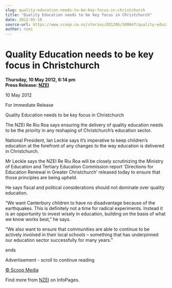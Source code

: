 ```yaml
---
slug: quality-education-needs-to-be-key-focus-in-christchurch
title: "Quality Education needs to be key focus in Christchurch"
date: 2012-05-10
source-url: https://www.scoop.co.nz/stories/ED1205/S00047/quality-education-needs-to-be-key-focus-in-christchurch.htm
author: nzei
---
```

Quality Education needs to be key focus in Christchurch
=======================================================

**Thursday, 10 May 2012, 6:14 pm**  
**Press Release: [NZEI](https://info.scoop.co.nz/NZEI)**

10 May 2012

For Immediate Release

Quality Education needs to be key focus in Christchurch

The NZEI Re Riu Roa says ensuring the delivery of quality education needs to be the priority in any reshaping of Christchurch’s education sector.

National President, Ian Leckie says it’s imperative to keep children’s education at the forefront of any changes to the way education is delivered in Christchurch.

Mr Leckie says the NZEI Re Riu Roa will be closely scrutinizing the Ministry of Education and Tertiary Education Commission report ‘Directions for Education Renewal in Greater Christchurch’ released today to ensure that those principles are being upheld.

He says fiscal and political considerations should not dominate over quality education.

“We want Canterbury children to have no disadvantage because of the earthquakes. This is definitely not a time for radical experiments. Instead it is an opportunity to invest wisely in education, building on the basis of what we know works best,” he says.

“We also want to ensure that communities are able to continue to be actively involved in their local schools – something that has underpinned our education sector successfully for many years.”

ends

Advertisement - scroll to continue reading





[© Scoop Media](http://www.scoop.co.nz/about/terms.html)

Find more from [NZEI](https://info.scoop.co.nz/NZEI) on InfoPages.